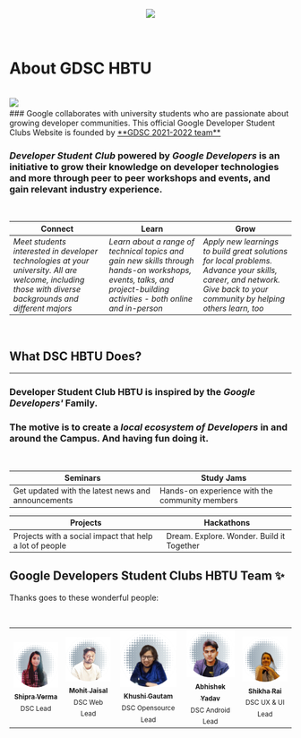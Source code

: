<p align = "center">
    <a href="https://dsc.hbtu.in/">
        <img src="./assets/img/logos/DSCHBTU-readme.jpg" />
    </a>
</p>
<br>

# About GDSC HBTU
<br>
<a href="https://dsc.hbtu.in"><img src="https://github.com/mohitjaisal/ImageStore/blob/master/Readme-DSCHBTU/DSCHBTU-README.gif"></img></a>
<br>
### Google collaborates with university students who are passionate about growing developer communities. This official Google Developer Student Clubs Website is founded by <a href="https://dsc.hbtu.in/team">**GDSC 2021-2022 team**</a>

### *Developer Student Club* powered by _Google Developers_ is an initiative to grow their knowledge on developer technologies and more through peer to peer workshops and events, and gain relevant industry experience.

<br>

| Connect | Learn | Grow |
| ------- | ----- | ---- |
| *Meet students interested in developer technologies at your university. All are welcome, including those with diverse backgrounds and different majors* | *Learn about a range of technical topics and gain new skills through hands-on workshops, events, talks, and project-building activities - both online and in-person* | *Apply new learnings to build great solutions for local problems. Advance your skills, career, and network. Give back to your community by helping others learn, too* |

<br>

## What DSC HBTU Does?
<hr>

### **Developer Student Club HBTU** is inspired by the _Google Developers'_ Family.
### The motive is to create a _local ecosystem of Developers_ in and around the Campus. And having fun doing it.
<br>

<div align="center">

| Seminars | Study Jams |
| ------- | ----- |
| Get updated with the latest news and announcements | Hands-on experience with the community members |

| Projects | Hackathons |
| ------- | ----- |
| Projects with a social impact that help a lot of people | Dream. Explore. Wonder. Build it Together |
 
</div>


## Google Developers Student Clubs HBTU Team ✨

Thanks goes to these wonderful people:

<table  align="center">
  <tr>
    <td align="center"><a href="https://github.com/Aaishpra"><img src="./assets/img/team/2021-2022/1.png" width="100px;" alt=""/><br /><sub><b>Shipra Verma</b></sub></a><br /><sub>DSC Lead</sub></td>
     &nbsp;  &nbsp;  &nbsp;
    <td align="center"><a href="https://github.com/mohitjaisal"><img src="./assets/img/team/2021-2022/2.png" width="100px;" alt=""/><br /><sub><b>Mohit Jaisal</b></sub></a><br /><sub>DSC Web Lead</sub></td>
     &nbsp;  &nbsp;  &nbsp;
    <td align="center"><a href="https://github.com/khushishikhu"><img src="./assets/img/team/2021-2022/3.png" width="100px;" alt=""/><br /><sub><b>Khushi Gautam</b></sub></a><br /><sub>DSC Opensource Lead</sub></td>
     &nbsp;  &nbsp;  &nbsp;
    <td align="center"><a href="https://github.com/abhi14nexu"><img src="https://raw.githubusercontent.com/Googledschbtu/DSCHBTU/master/assets/img/Team/2021-2022/4.png" width="100px;" alt=""/><br /><sub><b>Abhishek Yadav</b></sub></a><br /><sub>DSC Android Lead</sub></td>
     &nbsp;  &nbsp;  &nbsp;
    <td align="center"><a href="https://github.com/srai0109"><img src="./assets/img/team/2021-2022/5.png" width="100px;" alt=""/><br /><sub><b>Shikha Rai</b></sub></a><br /><sub>DSC UX & UI Lead</sub></td>
    
  </tr>
  </table>
